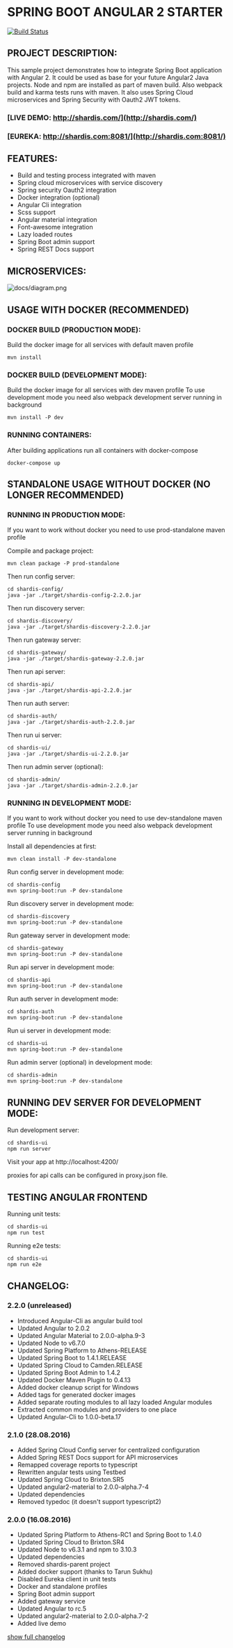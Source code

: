 # SPRING BOOT ANGULAR 2 STARTER

[![Build Status](https://travis-ci.org/shardis/spring-angular2-starter.svg?branch=dev)](https://travis-ci.org/shardis/spring-angular2-starter)

## PROJECT DESCRIPTION:

This sample project demonstrates how to integrate Spring Boot application with Angular 2.
It could be used as base for your future Angular2 Java projects.
Node and npm are installed as part of maven build. Also webpack build and karma tests runs with maven.
It also uses Spring Cloud microservices and Spring Security with Oauth2 JWT tokens.

### [LIVE DEMO: http://shardis.com/](http://shardis.com/)
### [EUREKA: http://shardis.com:8081/](http://shardis.com:8081/)

## FEATURES:
* Build and testing process integrated with maven
* Spring cloud microservices with service discovery
* Spring security Oauth2 integration
* Docker integration (optional)
* Angular Cli integration
* Scss support
* Angular material integration
* Font-awesome integration
* Lazy loaded routes
* Spring Boot admin support
* Spring REST Docs support

## MICROSERVICES:

![docs/diagram.png](docs/diagram.png)

## USAGE WITH DOCKER (RECOMMENDED)

### DOCKER BUILD (PRODUCTION MODE):

Build the docker image for all services with default maven profile

```
mvn install
```

### DOCKER BUILD (DEVELOPMENT MODE):

Build the docker image for all services with dev maven profile
To use development mode you need also webpack development server running in background

```
mvn install -P dev
```

### RUNNING CONTAINERS:

After building applications run all containers with docker-compose

```
docker-compose up
```

## STANDALONE USAGE WITHOUT DOCKER (NO LONGER RECOMMENDED)

### RUNNING IN PRODUCTION MODE:

If you want to work without docker you need to use prod-standalone maven profile

Compile and package project:
```
mvn clean package -P prod-standalone
```

Then run config server:
```
cd shardis-config/
java -jar ./target/shardis-config-2.2.0.jar
```

Then run discovery server:
```
cd shardis-discovery/
java -jar ./target/shardis-discovery-2.2.0.jar
```

Then run gateway server:
```
cd shardis-gateway/
java -jar ./target/shardis-gateway-2.2.0.jar
```

Then run api server:
```
cd shardis-api/
java -jar ./target/shardis-api-2.2.0.jar
```

Then run auth server:
```
cd shardis-auth/
java -jar ./target/shardis-auth-2.2.0.jar
```

Then run ui server:
```
cd shardis-ui/
java -jar ./target/shardis-ui-2.2.0.jar
```


Then run admin server (optional):
```
cd shardis-admin/
java -jar ./target/shardis-admin-2.2.0.jar
```


### RUNNING IN DEVELOPMENT MODE:

If you want to work without docker you need to use dev-standalone maven profile
To use development mode you need also webpack development server running in background

Install all dependencies at first:
```
mvn clean install -P dev-standalone
```

Run config server in development mode:
```
cd shardis-config
mvn spring-boot:run -P dev-standalone
```

Run discovery server in development mode:
```
cd shardis-discovery
mvn spring-boot:run -P dev-standalone
```

Run gateway server in development mode:
```
cd shardis-gateway
mvn spring-boot:run -P dev-standalone
```

Run api server in development mode:
```
cd shardis-api
mvn spring-boot:run -P dev-standalone
```

Run auth server in development mode:
```
cd shardis-auth
mvn spring-boot:run -P dev-standalone
```

Run ui server in development mode:
```
cd shardis-ui
mvn spring-boot:run -P dev-standalone
```

Run admin server (optional) in development mode:
```
cd shardis-admin
mvn spring-boot:run -P dev-standalone
```

## RUNNING DEV SERVER FOR DEVELOPMENT MODE:

Run development server:
```
cd shardis-ui
npm run server
```

Visit your app at http://localhost:4200/

proxies for api calls can be configured in proxy.json file.

## TESTING ANGULAR FRONTEND

Running unit tests:
```
cd shardis-ui
npm run test
```

Running e2e tests:
```
cd shardis-ui
npm run e2e
```


## CHANGELOG:

### 2.2.0 (unreleased)
* Introduced Angular-Cli as angular build tool
* Updated Angular to 2.0.2
* Updated Angular Material to 2.0.0-alpha.9-3
* Updated Node to v6.7.0
* Updated Spring Platform to Athens-RELEASE
* Updated Spring Boot to 1.4.1.RELEASE
* Updated Spring Cloud to Camden.RELEASE
* Updated Spring Boot Admin to 1.4.2
* Updated Docker Maven Plugin to 0.4.13
* Added docker cleanup script for Windows
* Added tags for generated docker images
* Added separate routing modules to all lazy loaded Angular modules
* Extracted common modules and providers to one place
* Updated Angular-Cli to 1.0.0-beta.17


### 2.1.0 (28.08.2016)
* Added Spring Cloud Config server for centralized configuration
* Added Spring REST Docs support for API microservices
* Remapped coverage reports to typescript
* Rewritten angular tests using Testbed
* Updated Spring Cloud to Brixton.SR5
* Updated angular2-material to 2.0.0-alpha.7-4
* Updated dependencies
* Removed typedoc (it doesn't support typescript2)

### 2.0.0 (16.08.2016)
* Updated Spring Platform to Athens-RC1 and Spring Boot to 1.4.0
* Updated Spring Cloud to Brixton.SR4
* Updated Node to v6.3.1 and npm to 3.10.3
* Updated dependencies
* Removed shardis-parent project
* Added docker support (thanks to Tarun Sukhu)
* Disabled Eureka client in unit tests
* Docker and standalone profiles
* Spring Boot admin support
* Added gateway service
* Updated Angular to rc.5
* Updated angular2-material to 2.0.0-alpha.7-2
* Added live demo


[show full changelog](docs/CHANGELOG.md)

